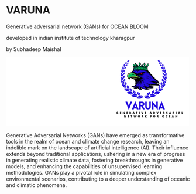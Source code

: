 # VARUNA
Generative adversarial network (GANs) for OCEAN BLOOM




developed in indian institute of technology kharagpur



by Subhadeep Maishal

![Figure](https://github.com/subhadeep-maishal/GORGEOUS/blob/main/2.png) 

Generative Adversarial Networks (GANs) have emerged as transformative tools in the realm of ocean and climate change research, leaving an indelible mark on the landscape of artificial intelligence (AI). Their influence extends beyond traditional applications, ushering in a new era of progress in generating realistic climate data, fostering breakthroughs in generative models, and enhancing the capabilities of unsupervised learning methodologies. GANs play a pivotal role in simulating complex environmental scenarios, contributing to a deeper understanding of oceanic and climatic phenomena.
